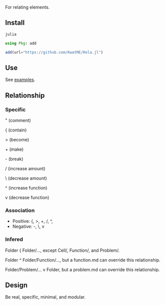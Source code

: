 For relating elements.

## Install

```sh
julia
```

```julia
using Pkg: add

add(url="https://github.com/KwatME/Rela.jl")
```

## Use

See [examples](notebook/example.ipynb).

## Relationship

### Specific

" (comment)

{ (contain)

\> (become)

\+ (make)

\- (break)

/ (increase amount)

\ (decrease amount)

^ (increase function)

v (decrease function)

### Association

- Positive: {, >, +, /, ^,
- Negative: -, \\, v

### Infered

Folder { Folder/..., except Cell/, Function/, and Problem/.

Folder ^ Folder/Function/..., but a function.md can override this relationship.

Folder/Problem/... v Folder, but a problem.md can override this relationship.

## Design

Be real, specific, minimal, and modular.
